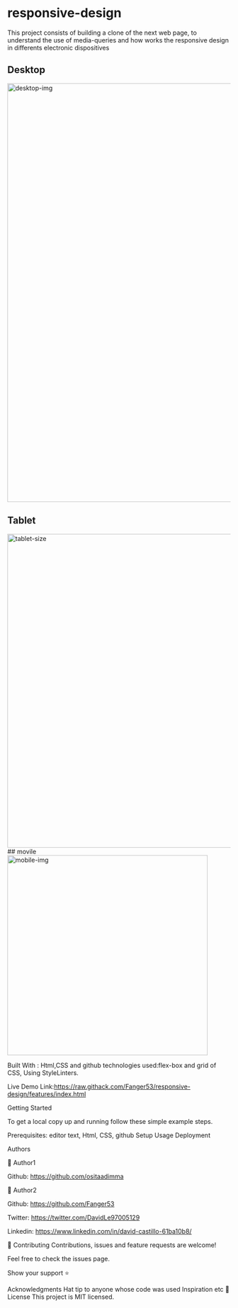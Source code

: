 # responsive-design
This project consists of building a clone of the next web page, to understand the use of media-queries and how works the responsive design in differents electronic dispositives 

## Desktop
<img width="946" alt="desktop-img" src="https://user-images.githubusercontent.com/31552010/92154270-27db4380-edeb-11ea-895b-45722ea61c4e.png">

## Tablet
<img width="709" alt="tablet-size" src="https://user-images.githubusercontent.com/31552010/92154362-4f321080-edeb-11ea-80de-faf32ff857ef.png">
## movile

<img width="452" alt="mobile-img" src="https://user-images.githubusercontent.com/31552010/92154426-64a73a80-edeb-11ea-81b8-b3f0c94d3780.png">




Built With : Html,CSS and github technologies used:flex-box and grid of CSS, Using StyleLinters.

Live Demo Link:https://raw.githack.com/Fanger53/responsive-design/features/index.html


Getting Started

To get a local copy up and running follow these simple example steps.

Prerequisites: editor text, Html, CSS, github Setup Usage Deployment

Authors

👤 Author1

Github: https://github.com/ositaadimma


👤 Author2

Github: https://github.com/Fanger53

Twitter: https://twitter.com/DavidLe97005129

Linkedin: https://www.linkedin.com/in/david-castillo-61ba10b8/

🤝 Contributing Contributions, issues and feature requests are welcome!

Feel free to check the issues page.

Show your support ⭐️

Acknowledgments Hat tip to anyone whose code was used Inspiration etc 📝 License This project is MIT licensed.
